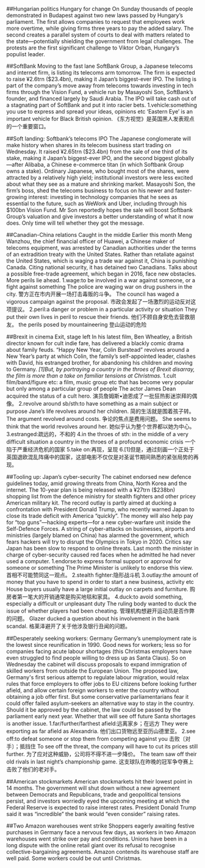##Hungarian politics Hungary for change
On Sunday thousands of people demonstrated in Budapest against two new laws passed by Hungary’s parliament. The first allows companies to request that employees work more overtime, while giving firms three years to pay the added salary. The second creates a parallel system of courts to deal with matters related to the state—potentially shielding the government from legal challenges. The protests are the first significant challenge to Viktor Orban, Hungary’s populist leader.

##SoftBank Moving to the fast lane
SoftBank Group, a Japanese telecoms and internet firm, is listing its telecoms arm tomorrow. The firm is expected to raise ¥2.6trn ($23.4bn), making it Japan’s biggest-ever IPO. The listing is part of the company’s move away from telecoms towards investing in tech firms through the Vision Fund, a vehicle run by Masayoshi Son, SoftBank’s founder, and financed largely by Saudi Arabia. The IPO will take cash out of a stagnating part of SoftBank and put it into racier bets.
1.vehicle:something you use to express and spread your ideas, opinions etc
‘Eastern Eye’ is an important vehicle for Black British opinion. 
《东方视觉》是英国黑人发表观点的一个重要窗口。

##Soft landing: Softbank’s telecoms IPO
The Japanese conglomerate will make history when shares in its telecom business start trading on Wednesday. It raised ¥2.65trn ($23.4bn) from the sale of one third of its stake, making it Japan’s biggest-ever IPO, and the second biggest globally—after Alibaba, a Chinese e-commerce titan (in which Softbank Group owns a stake). Ordinary Japanese, who bought most of the shares, were attracted by a relatively high yield; institutional investors were less excited about what they see as a mature and shrinking market. Masayoshi Son, the firm’s boss, shed the telecoms business to focus on his newer and faster-growing interest: investing in technology companies that he sees as essential to the future, such as WeWork and Uber, including through his $100bn Vision Fund. Mr Son reportedly hopes the sale will boost Softbank Group’s valuation and give investors a better understanding of what it now does. Only time will tell whether they got the message.

##Canadian-China relations Caught in the middle
Earlier this month Meng Wanzhou, the chief financial officer of Huawei, a Chinese maker of telecoms equipment, was arrested by Canadian authorities under the terms of an extradition treaty with the United States. Rather than retaliate against the United States, which is waging a trade war against it, China is punishing Canada. Citing national security, it has detained two Canadians. Talks about a possible free-trade agreement, which began in 2016, face new obstacles. More perils lie ahead.
1.wage:to be involved in a war against someone, or a fight against something
The police are waging war on drug pushers in the city. 
警方正在市内开展一场打击毒贩的斗争。
The council has waged a vigorous campaign against the proposal. 
市政会发起了一场激烈的运动反对这项提议。
2.peril:a danger or problem in a particular activity or situation
They put their own lives in peril to rescue their friends. 
他们不顾自身安危去营救朋友。
the perils posed by mountaineering
登山运动的危险

##Brexit in cinema Exit, stage left
In his latest film, Ben Wheatley, a British director known for cult indie fare, has delivered a blackly comic drama about family feuds. “Happy New Year, Colin Burstead” revolves around a New Year’s party at which Colin, the family’s self-appointed leader, clashes with David, his estranged brother, for abandoning his children and moving to Germany. *[1]But, by portraying a country in the throes of Brexit disarray, the film is more than a take on familiar tensions at Christmas.*
1.cult film/band/figure etc:
a film, music group etc that has become very popular but only among a particular group of people
The actor James Dean acquired the status of a cult hero. 
演员詹姆斯•迪恩成了一批狂热影迷崇拜的偶像。
2.revolve around sb/sth:to have something as a main subject or purpose
Jane’s life revolves around her children. 
简的生活就是围着孩子转。
The argument revolved around costs. 
争论的焦点是费用问题。
She seems to think that the world revolves around her.
她似乎认为整个世界都以她为中心。
3.estranged:疏远的，不和的
4.in the throes of sth:
in the middle of a very difficult situation
a country in the throes of a profound economic crisis 
一个陷于严重经济危机的国家
5.take on:再现，呈现
6.[1]但是，通过刻画一个正处于英国退欧混乱阵痛中的国家，这部电影不仅仅是对圣诞节期间熟悉的紧张局势的再现。

##Tooling up: Japan’s cyber-security
The cabinet endorsed new defence guidelines today, amid growing threats from China, North Korea and the internet. The 10-year plan is being released with a ¥27trn ($238bn) shopping list from the defence ministry for stealth fighters and other pricey American military kit. The record outlay is partly aimed at ducking a confrontation with President Donald Trump, who recently warned Japan to close its trade deficit with America “quickly”. The money will also help pay for “top guns”—hacking experts—for a new cyber-warfare unit inside the Self-Defence Forces. A string of cyber-attacks on businesses, airports and ministries (largely blamed on China) has alarmed the government, which fears hackers will try to disrupt the Olympics in Tokyo in 2020. Critics say Japan has been slow to respond to online threats. Last month the minister in charge of cyber-security caused red faces when he admitted he had never used a computer.
1.endorse:to express formal support or approval for someone or something
The Prime Minister is unlikely to endorse this view. 
首相不可能赞同这一观点。
2.stealth fighter:隐形战斗机
3.outlay:the amount of money that you have to spend in order to start a new business, activity etc
House buyers usually have a large initial outlay on carpets and furniture. 
购房者第一笔大的开销通常是购买地毯和家具。
4.duck:to avoid something, especially a difficult or unpleasant duty
The ruling body wanted to duck the issue of whether players had been cheating. 
管理机构想避开运动员是否作弊的问题。
Glazer ducked a question about his involvement in the bank scandal. 
格莱泽避开了关于他涉及银行丑闻的问题。

##Desperately seeking workers: Germany
Germany’s unemployment rate is the lowest since reunification in 1990. Good news for workers; less so for companies facing acute labour shortages (this Christmas employers have even struggled to find people willing to dress up as Santa Claus). So on Wednesday the cabinet will discuss proposals to expand immigration of skilled workers from outside the European Union. The proposed law, Germany's first serious attempt to regulate labour migration, would relax rules that force employers to offer jobs to EU citizens before looking further afield, and allow certain foreign workers to enter the country without obtaining a job offer first. But some conservative parliamentarians fear it could offer failed asylum-seekers an alternative way to stay in the country. Should it be approved by the cabinet, the law could be passed by the parliament early next year. Whether that will see off future Santa shortages is another issue.
1.far/further/farthest afield:远离家乡；在远方
They were exporting as far afield as Alexandria. 
他们出口货物远至亚历山德里亚。
2.see off:to defeat someone or stop them from competing against you
击败〔对手〕；抵挡住
To see off the threat, the company will have to cut its prices still further. 
为了应对这种威胁，公司将不得不进一步降价。
The team saw off their old rivals in last night’s championship game. 
这支球队在昨晚的冠军争夺赛上击败了他们的老对手。

##American stockmarkets
American stockmarkets hit their lowest point in 14 months. The government will shut down without a new agreement between Democrats and Republicans, trade and geopolitical tensions persist, and investors worriedly eyed the upcoming meeting at which the Federal Reserve is expected to raise interest rates. President Donald Trump said it was “incredible” the bank would “even consider” raising rates.

##Two Amazon warehouses went strike
Shoppers eagerly awaiting festive purchases in Germany face a nervous few days, as workers in two Amazon warehouses went strike over pay and conditions. Unions have been in a long dispute with the online retail giant over its refusal to recognise collective-bargaining agreements. Amazon contends its warehouse staff are well paid. Some workers could be out until Christmas.